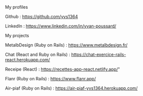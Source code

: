 My profiles

Github : https://github.com/yvs1364

LinkedIn : https://www.linkedin.com/in/yvan-poussard/


My projects


MetalbDesign (Ruby on Rails) : https://www.metalbdesign.fr/

Chat (React and Ruby on Rails) : https://chat-exercice-rails-react.herokuapp.com/

Receipe (React) : https://recettes-app-react.netlify.app/"

Flanr (Ruby on Rails) : https://www.flanr.app/

Air-piaf (Ruby on Rails) : https://air-piaf-yvs1364.herokuapp.com/

